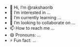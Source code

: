 - 👋 Hi, I’m @rakshaorib
- 👀 I’m interested in ...
- 🌱 I’m currently learning ...
- 💞️ I’m looking to collaborate on ...
- 📫 How to reach me ...
- 😄 Pronouns: ...
- ⚡ Fun fact: ...

<!---
rakshaorib/rakshaorib is a ✨ special ✨ repository because its `README.md` (this file) appears on your GitHub profile.
You can click the Preview link to take a look at your changes.
--->
